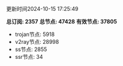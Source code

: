 更新时间2024-10-15 17:25:49

**总订阅: 2357**
**总节点: 47428**
**有效节点: 37805**
- trojan节点: 5918
- v2ray节点: 28998
- ss节点: 2855
- ssr节点: 34
